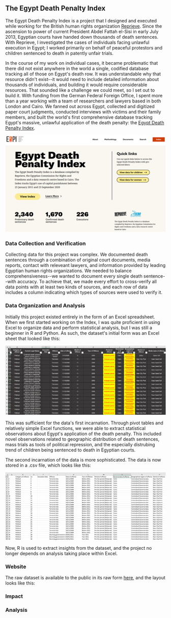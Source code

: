 ## The Egypt Death Penalty Index

The Egypt Death Penalty Index is a project that I designed and executed while working for the British human rights organization [Reprieve](https://reprieve.org/uk/). Since the ascension to power of current President Abdel Fattah el-Sisi in early July 2013, Egyptian courts have handed down thousands of death sentences. With Reprieve, I investigated the cases of individuals facing unlawful execution in Egypt; I worked primarily on behalf of peaceful protestors and children sentenced to death in patently unfair trials.

In the course of my work on individual cases, it became problematic that there did not exist anywhere in the world a single, codified database tracking all of those on Egypt's death row. It was understandable why that resource didn't exist--it would need to include detailed information about thousands of individuals, and building it would require considerable resources. That sounded like a challenge we could meet, so I set out to build it. With funding from the German Federal Foreign Office, I spent more than a year working with a team of researchers and lawyers based in both London and Cairo. We fanned out across Egypt, collected and digitized paper court judgments, conducted interviews with victims and their family members, and built the world's first comprehensive database tracking Egypt's massive, unlawful application of the death penalty: the [Egypt Death Penalty Index](https://egyptdeathpenaltyindex.com).

<img src="images/new-EDPI-screenshot.png?raw=true"/>


### Data Collection and Verification

Collecting data for this project was complex. We documented death sentences through a combination of original court documents, media reports, contact with releveant lawyers, and information provided by leading Egyptian human rights organizations. We needed to balance comprehensiveness--we wanted to document every single death sentence--with accuracy. To achieve that, we made every effort to cross-verify all data points with at least two kinds of sources, and each row of data includes a column indicating which types of sources were used to verify it.


### Data Organization and Analysis
Initially this project existed entirely in the form of an Excel spreadsheet. When we first started working on the Index, I was quite proficient in using Excel to organize data and perform statistical analysis, but I was still a beginner in R and Python. As such, the dataset's initial form was an Excel sheet that looked like this:

<img src="images/EDPI-data-screenshot.png?raw=true"/>

This was sufficient for the data's first incarnation. Through pivot tables and relatively simple Excel functions, we were able to extract statistical observations about Egypt's application of the death penalty. This included novel observations related to geographic distribution of death sentences, mass trials as tools of political repression, and the especially distrubing trend of children being sentenced to death in Egyptian courts.

The second incarnation of the data is more sophisticated. The data is now stored in a .csv file, which looks like this:

<img src="images/EDPI-csv-screenshot.png?raw=true"/>

Now, R is used to extract insights from the dataset, and the project no longer depends on analysis taking place within Excel. 


### Website

The raw dataset is available to the public in its raw form [here](https://egyptdeathpenaltyindex.com/download-data), and the layout looks like this:


### Impact


### Analysis
